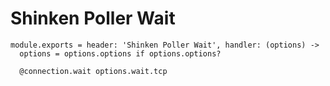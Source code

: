 
# Shinken Poller Wait

    module.exports = header: 'Shinken Poller Wait', handler: (options) ->
      options = options.options if options.options?

      @connection.wait options.wait.tcp